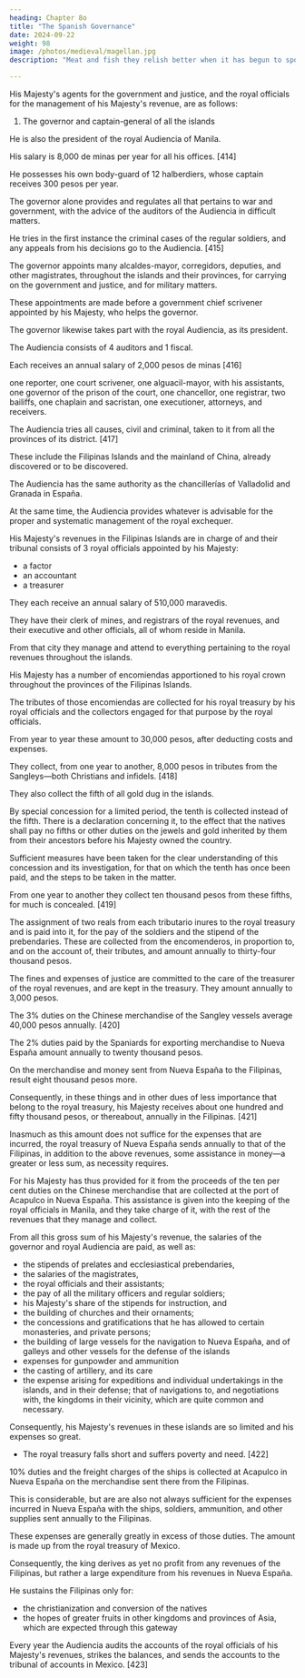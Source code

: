 ```yaml
---
heading: Chapter 8o
title: "The Spanish Governance"
date: 2024-09-22
weight: 98
image: /photos/medieval/magellan.jpg
description: "Meat and fish they relish better when it has begun to spoil and when it stinks"

---
```




His Majesty's agents for the government and justice, and the royal officials for the management of his Majesty's revenue, are as follows: 

1. The governor and captain-general of all the islands

He is also the president of the royal Audiencia of Manila. 

His salary is 8,000 de minas per year for all his offices. [414] 

He possesses his own body-guard of 12 halberdiers, whose captain receives 300 pesos per year.

The governor alone provides and regulates all that pertains to war and government, with the advice of the auditors of the Audiencia in difficult matters. 

He tries in the first instance the criminal cases of the regular soldiers, and any appeals from his decisions go to the Audiencia. [415] 

The governor appoints many alcaldes-mayor, corregidors, deputies, and other magistrates, throughout the islands and their provinces, for carrying on the government and justice, and for military matters. 

These appointments are made before a government chief scrivener appointed by his Majesty, who helps the governor.

The governor likewise takes part with the royal Audiencia, as its president. 

The Audiencia consists of 4 auditors and 1 fiscal.

Each receives an annual salary of 2,000 pesos de minas [416]

one reporter, one court scrivener, one alguacil-mayor, with his assistants, one governor of the prison of the court, one chancellor, one registrar, two bailiffs, one chaplain and sacristan, one executioner, attorneys, and receivers. 

The Audiencia tries all causes, civil and criminal, taken to it from all the provinces of its district. [417] 

These include the Filipinas Islands and the mainland of China, already discovered or to be discovered. 

The Audiencia has the same authority as the chancillerías of Valladolid and Granada in España. 

At the same time, the Audiencia provides whatever is advisable for the proper and systematic management of the royal exchequer.

His Majesty's revenues in the Filipinas Islands are in charge of and their tribunal consists of 3 royal officials appointed by his Majesty:
- a factor
- an accountant
- a treasurer

They each receive an annual salary of 510,000 maravedis. 

They have their clerk of mines, and registrars of the royal revenues, and their executive and other officials, all of whom reside in Manila. 

From that city they manage and attend to everything pertaining to the royal revenues throughout the islands.

His Majesty has a number of encomiendas apportioned to his royal crown throughout the provinces of the Filipinas Islands. 

The tributes of those encomiendas are collected for his royal treasury by his royal officials and the collectors engaged for that purpose by the royal officials.

From year to year these amount to 30,000 pesos, after deducting costs and expenses. 

They collect, from one year to another, 8,000 pesos in tributes from the Sangleys—both Christians and infidels. [418]

They also collect the fifth of all gold dug in the islands. 

By special concession for a limited period, the tenth is collected instead of the fifth. There is a declaration concerning it, to the effect that the natives shall pay no fifths or other duties on the jewels and gold inherited by them from their ancestors before his Majesty owned the country.

Sufficient measures have been taken for the clear understanding of this concession and its investigation, for that on which the tenth has once been paid, and the steps to be taken in the matter. 

From one year to another they collect ten thousand pesos from these fifths, for much is concealed. [419]

The assignment of two reals from each tributario inures to the royal treasury and is paid into it, for the pay of the soldiers and the stipend of the prebendaries. These are collected from the encomenderos, in proportion to, and on the account of, their tributes, and amount annually to thirty-four thousand pesos.

The fines and expenses of justice are committed to the care of the treasurer of the royal revenues, and are kept in the treasury. They amount annually to 3,000 pesos.

The 3% duties on the Chinese merchandise of the Sangley vessels average 40,000 pesos annually. [420]

The 2% duties paid by the Spaniards for exporting merchandise to Nueva España amount annually to twenty thousand pesos. 

On the merchandise and money sent from Nueva España to the Filipinas, result eight thousand pesos more. 

Consequently, in these things and in other dues of less importance that belong to the royal treasury, his Majesty receives about one hundred and fifty thousand pesos, or thereabout, annually in the Filipinas. [421]

Inasmuch as this amount does not suffice for the expenses that are incurred, the royal treasury of Nueva España sends annually to that of the Filipinas, in addition to the above revenues, some assistance in money—a greater or less sum, as necessity requires.

For his Majesty has thus provided for it from the proceeds of the ten per cent duties on the Chinese merchandise that are collected at the port of Acapulco in Nueva España. This assistance is given into the keeping of the royal officials in Manila, and they take charge of it, with the rest of the revenues that they manage and collect.

From all this gross sum of his Majesty's revenue, the salaries of the governor and royal Audiencia are paid, as well as:
- the stipends of prelates and ecclesiastical prebendaries, 
- the salaries of the magistrates,
- the royal officials and their assistants; 
- the pay of all the military officers and regular soldiers; 
- his Majesty's share of the stipends for instruction, and 
- the building of churches and their ornaments; 
- the concessions and gratifications that he has allowed to certain monasteries, and private persons; 
- the building of large vessels for the navigation to Nueva España, and  of galleys and other vessels for the defense of the islands
- expenses for gunpowder and ammunition 
- the casting of artillery, and its care
- the expense arising for expeditions and individual undertakings in the islands, and in their defense; 
that of navigations to, and negotiations with, the kingdoms in their vicinity, which are quite common and necessary. 

Consequently, his Majesty's revenues in these islands are so limited and his expenses so great.
- The royal treasury falls short and suffers poverty and need. [422]

10% duties and the freight charges of the ships is collected at Acapulco in Nueva España on the merchandise sent there from the Filipinas.

This is considerable, but are are also not always sufficient for the expenses incurred in Nueva España with the ships, soldiers, ammunition, and other supplies sent annually to the Filipinas.

These expenses are generally greatly in excess of those duties. The amount is made up from the royal treasury of Mexico. 

Consequently, the king derives as yet no profit from any revenues of the Filipinas, but rather a large expenditure from his revenues in Nueva España. 

He sustains the Filipinas only for:
- the christianization and conversion of the natives
- the hopes of greater fruits in other kingdoms and provinces of Asia, which are expected through this gateway

Every year the Audiencia audits the accounts of the royal officials of his Majesty's revenues, strikes the balances, and sends the accounts to the tribunal of accounts in Mexico. [423]


